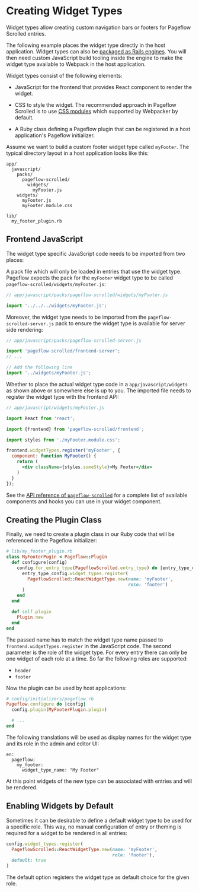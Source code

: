 # Creating Widget Types

Widget types allow creating custom navigation bars or footers for
Pageflow Scrolled entries.

The following example places the widget type directly in the host
application. Widget types can also be [packaged as Rails
engines](../../../../doc/creating_a_pageflow_plugin_rails_engine.md). You
will then need custom JavaScript build tooling inside the engine to
make the widget type available to Webpack in the host application.

Widget types consist of the following elements:

* JavaScript for the frontend that provides React component to render
  the widget.

* CSS to style the widget. The recommended approach in Pageflow
  Scrolled is to use [CSS
  modules](https://github.com/css-modules/css-modules) which supported
  by Webpacker by default.

* A Ruby class defining a Pageflow plugin that can be registered in
  a host application's Pageflow initializer.

Assume we want to build a custom footer widget type called
`myFooter`. The typical directory layout in a host application looks
like this:

```
app/
  javascript/
    packs/
      pageflow-scrolled/
        widgets/
          myFooter.js
    widgets/
      myFooter.js
      myFooter.module.css

lib/
  my_footer_plugin.rb
```

## Frontend JavaScript

The widget type specific JavaScript code needs to be imported from two
places:

A pack file which will only be loaded in entries that use the widget
type. Pageflow expects the pack for the `myFooter` widget type to be
called `pageflow-scrolled/widgets/myFooter.js`:

``` javascript
// app/javascript/packs/pageflow-scrolled/widgets/myFooter.js

import '../../../widgets/myFooter.js';
```

Moreover, the widget type needs to be imported from the
`pageflow-scrolled-server.js` pack to ensure the widget type is
available for server side rendering:

``` javascript
// app/javascript/packs/pageflow-scrolled-server.js

import 'pageflow-scrolled/frontend-server';
// ...

// Add the following line
import '../widgets/myFooter.js';
```

Whether to place the actual widget type code in a
`app/javascript/widgets` as shown above or somewhere else is up to
you.  The imported file needs to register the widget type with the
frontend API:

``` jsx
// app/javascript/widgets/myFooter.js

import React from 'react';

import {frontend} from 'pageflow-scrolled/frontend';

import styles from './myFooter.module.css';

frontend.widgetTypes.register('myFooter', {
  component: function MyFooter() {
    return (
      <div className={styles.someStyle}>My Footer</div>
    )
  }
});
```

See the [API reference of
`pageflow-scrolled`](https://codevise.github.io/pageflow-docs/scrolled/js/master/index.html)
for a complete list of available components and hooks you can use in
your widget component.

## Creating the Plugin Class

Finally, we need to create a plugin class in our Ruby code that will
be referenced in the Pageflow initializer:

``` ruby
# lib/my_footer_plugin.rb
class MyFooterPugin < Pageflow::Plugin
  def configure(config)
    config.for_entry_type(PageflowScrolled.entry_type) do |entry_type_config|
      entry_type_config.widget_types.register(
        PageflowScrolled::ReactWidgetType.new(name: 'myFooter',
                                              role: 'footer')
      )
    end
  end

  def self.plugin
    Plugin.new
  end
end
```

The passed name has to match the widget type name passed to
`frontend.widgetTypes.register` in the JavaScript code. The second
parameter is the role of the widget type. For every entry there can
only be one widget of each role at a time. So far the following roles
are supported:

* `header`
* `footer`

Now the plugin can be used by host applications:

```ruby
# config/initializers/pageflow.rb
Pageflow.configure do |config|
  config.plugin(MyFooterPlugin.plugin)

  # ...
end
```

The following translations will be used as display names for the
widget type and its role in the admin and editor UI:

```
en:
  pageflow:
    my_footer:
      widget_type_name: "My Footer"
```

At this point widgets of the new type can be associated with entries
and will be rendered.

## Enabling Widgets by Default

Sometimes it can be desirable to define a default widget type to be
used for a specific role. This way, no manual configuration of entry
or theming is required for a widget to be rendered in all entries:

``` ruby
config.widget_types.register(
  PageflowScrolled::ReactWidgetType.new(name: 'myFooter',
                                        role: 'footer'),
  default: true
)

```

The default option registers the widget type as default choice for the
given role.
